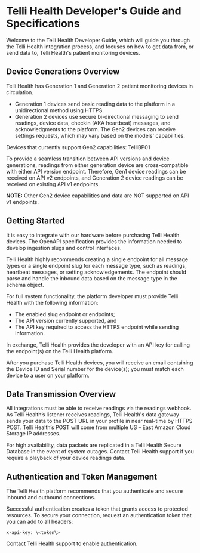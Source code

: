 # Telli Health Developer's Guide and Specifications

Welcome to the Telli Health Developer Guide, which will guide you through the Telli Health integration process, and focuses on how to get data from, or send data to, Telli Health's patient monitoring devices.

## Device Generations Overview

Telli Health has Generation 1 and Generation 2 patient monitoring devices in circulation.  
* Generation 1 devices send basic reading data to the platform in a unidirectional method using HTTPS.  
* Generation 2 devices use secure bi-directional messaging to send readings, device data, checkin (AKA heartbeat) messages, and acknowledgments to the platform. The Gen2 devices can receive settings requests, which may vary based on the models' capabilities.

Devices that currently support Gen2 capabilities: TelliBP01

To provide a seamless transition between API versions and device generations, readings from either generation device are cross-compatible with either API version endpoint. Therefore, Gen1 device readings can be received on API v2 endpoints, and Generation 2 device readings can be received on existing API v1 endpoints.
  
**NOTE:** Other Gen2 device capabilities and data are NOT supported on API v1 endpoints.

## Getting Started

It is easy to integrate with our hardware before purchasing Telli Health devices. The OpenAPI specification provides the information needed to develop ingestion slugs and control interfaces.

Telli Health highly recommends creating a single endpoint for all message types or a single endpoint slug for each message type, such as readings, heartbeat messages, or setting acknowledgements. The endpoint should parse and handle the inbound data based on the message type in the schema object.  

For full system functionality, the platform developer must provide Telli Health with the following information:

* The enabled slug endpoint or endpoints;  
* The API version currently supported, and  
* The API key required to access the HTTPS endpoint while sending information.

In exchange, Telli Health provides the developer with an API key for calling the endpoint(s) on the Telli Health platform.  

After you purchase Telli Health devices, you will receive an email containing the Device ID and Serial number for the device(s); you must match each device to a user on your platform.

## Data Transmission Overview
All integrations must be able to receive readings via the readings webhook. As Telli Health’s listener receives readings, Telli Health's data gateway sends your data to the POST URL  in your profile in near real-time by HTTPS POST. Telli Health’s POST will come from multiple US – East Amazon Cloud Storage IP addresses.  

For high availability, data packets are replicated in a Telli Health Secure Database in the event of system outages. Contact Telli Health support if you require a playback of your device readings data.

## Authentication and Token Management

The Telli Health platform recommends that you authenticate and secure inbound and outbound connections.

Successful authentication creates a token that grants access to protected resources. To secure your connection, request an authentication token that you can add to all headers:  
```
x-api-key: \<token\>  
```
Contact Telli Health support to enable authentication.
